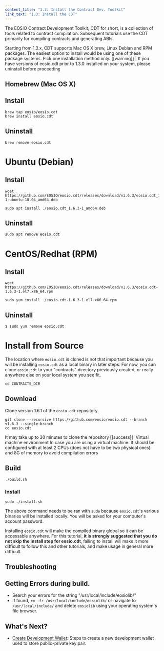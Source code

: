 ```yaml
---
content_title: "1.3: Install the Contract Dev. Toolkit"
link_text: "1.3: Install the CDT"
---
```


The EOSIO Contract Development Toolkit, CDT for short, is a collection of tools related to contract compilation. Subsequent tutorials use the CDT primarily for compiling contracts and generating ABIs.

Starting from 1.3.x, CDT supports Mac OS X brew, Linux Debian and RPM packages. The easiest option to install would be using one of these package systems. Pick one installation method only.
[[warning]]
| If you have versions of eosio.cdt prior to 1.3.0 installed on your system, please uninstall before proceeding

## Homebrew (Mac OS X)
## Install
```shell
brew tap eosio/eosio.cdt
brew install eosio.cdt
```
## Uninstall
```shell
brew remove eosio.cdt
```
# Ubuntu (Debian)

## Install
```shell
wget https://github.com/EOSIO/eosio.cdt/releases/download/v1.6.3/eosio.cdt_1.6.3-1-ubuntu-18.04_amd64.deb

sudo apt install ./eosio.cdt_1.6.3-1_amd64.deb
```
## Uninstall
```shell
sudo apt remove eosio.cdt
```
# CentOS/Redhat (RPM)
## Install
```shell
wget https://github.com/EOSIO/eosio.cdt/releases/download/v1.6.3/eosio.cdt-1.6.3-1.el7.x86_64.rpm

sudo yum install ./eosio.cdt-1.6.3-1.el7.x86_64.rpm
```
## Uninstall
```shell
$ sudo yum remove eosio.cdt
```
# Install from Source

The location where `eosio.cdt` is cloned is not that important because you will be installing `eosio.cdt` as a local binary in later steps. For now, you can clone `eosio.cdt` to your "contracts" directory previously created, or really anywhere else on your local system you see fit.
```text
cd CONTRACTS_DIR
```
## Download
Clone version 1.6.1 of the `eosio.cdt` repository.
```text
git clone --recursive https://github.com/eosio/eosio.cdt --branch v1.6.3 --single-branch
cd eosio.cdt
```
It may take up to 30 minutes to clone the repository
[[success]]
|Virtual machine environment
In case you are using a virtual machine. It should be configured with at least 2 CPUs (does not have to be two physical ones) and 8G of memory to avoid compilation errors
## Build
```shell
./build.sh
```
### Install
```shell
sudo ./install.sh
```
The above command needs to be ran with `sudo` because `eosio.cdt`'s various binaries will be installed locally. You will be asked for your computer's account password.

Installing `eosio.cdt` will make the compiled binary global so it can be accessable anywhere. For this tutorial, **it is strongly suggested that you do not skip the install step for eosio.cdt**, failing to install will make it more difficult to follow this and other tutorials, and make usage in general more difficult.
## Troubleshooting
## Getting Errors during build.
- Search your errors for the string "/usr/local/include/eosiolib/"
- If found, `rm -fr /usr/local/include/eosiolib/` or navigate to `/usr/local/include/` and delete `eosiolib` using your operating system's file browser.

## What's Next? 
- [Create Development Wallet](https://developers.eos.io/getting-started/development-environment/create-development-wallet): Steps to create a new development wallet used to store public-private key pair.